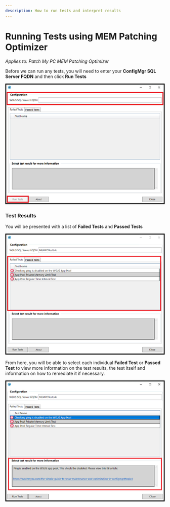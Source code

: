 ```yaml
---
description: How to run tests and interpret results
---
```


# Running Tests using MEM Patching Optimizer

_Applies to: Patch My PC MEM Patching Optimizer_

Before we can run any tests, you will need to enter your <strong>ConfigMgr SQL Server FQDN</strong> and then click <strong>Run Tests</strong>

![](/_images/Run_Tests_1.png)

### Test Results

You will be presented with a list of <strong>Failed Tests</strong> and <strong>Passed Tests</strong>&#x20;

![](/_images/Run_Tests_3-(1).png "")

From here, you will be able to select each individual <strong>Failed Test</strong> or <strong>Passed Test</strong> to view more information on the test results, the test itself and information on how to remediate it if necessary.

![](/_images/Run_Tests_4.png)